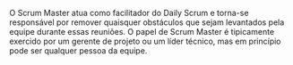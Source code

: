 O Scrum Master atua como facilitador do Daily Scrum e torna-se responsável por remover quaisquer obstáculos que sejam levantados pela equipe durante essas reuniões. 
O papel de Scrum Master é tipicamente exercido por um gerente de projeto ou um líder técnico, mas em princípio pode ser qualquer pessoa da equipe.
